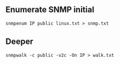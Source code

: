 ## Enumerate SNMP initial

```
snmpenum IP public linux.txt > snmp.txt
```

## Deeper

```
snmpwalk -c public -v2c -On IP > walk.txt
```